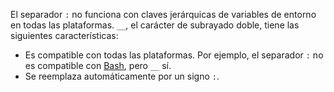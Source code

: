 El separador `:` no funciona con claves jerárquicas de variables de entorno en todas las plataformas. `__`, el carácter de subrayado doble, tiene las siguientes características:

* Es compatible con todas las plataformas. Por ejemplo, el separador `:` no es compatible con [Bash](https://linuxhint.com/bash-environment-variables/), pero `__` sí.
* Se reemplaza automáticamente por un signo `:`.